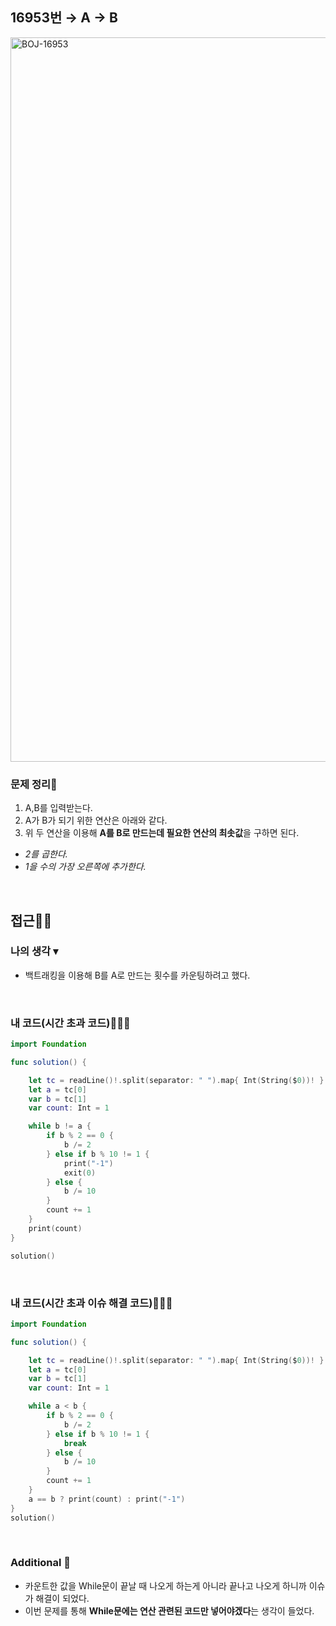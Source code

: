 ## 16953번 → A → B
<img width="1159" alt="BOJ-16953" src="https://user-images.githubusercontent.com/64394744/161993117-d0cc5d0e-09b6-42af-aea6-21b35378c994.png">


### 문제 정리📝
1. A,B를 입력받는다.
2. A가 B가 되기 위한 연산은 아래와 같다.
3. 위 두 연산을 이용해 **A를 B로 만드는데 필요한 연산의 최솟값**을 구하면 된다.
 - *2를 곱한다.*
 - *1을 수의 가장 오른쪽에 추가한다.*
</br>

## 접근🚶🏻
### 나의 생각 ▾
* 백트래킹을 이용해 B를 A로 만드는 횟수를 카운팅하려고 했다.
</br>


### 내 코드(시간 초과 코드)👨🏻‍💻
```swift
import Foundation

func solution() {

    let tc = readLine()!.split(separator: " ").map{ Int(String($0))! }
    let a = tc[0]
    var b = tc[1]
    var count: Int = 1

    while b != a {
        if b % 2 == 0 {
            b /= 2
        } else if b % 10 != 1 {
            print("-1")
            exit(0)
        } else {
            b /= 10
        }
        count += 1
    }
    print(count)
}

solution()
```
</br>

### 내 코드(시간 초과 이슈 해결 코드)👨🏻‍💻
```swift
import Foundation

func solution() {

    let tc = readLine()!.split(separator: " ").map{ Int(String($0))! }
    let a = tc[0]
    var b = tc[1]
    var count: Int = 1

    while a < b {
        if b % 2 == 0 {
            b /= 2
        } else if b % 10 != 1 {
            break
        } else {
            b /= 10
        }
        count += 1
    }
    a == b ? print(count) : print("-1")
}
solution()
```
</br>


### Additional 📂

 - 카운트한 값을 While문이 끝날 때 나오게 하는게 아니라 끝나고 나오게 하니까 이슈가 해결이 되었다.
 - 이번 문제를 통해 **While문에는 연산 관련된 코드만 넣어야겠다**는 생각이 들었다.
